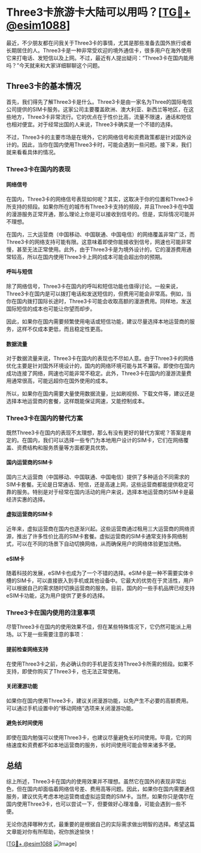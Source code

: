 # Three3卡旅游卡大陆可以用吗？[[TG💪+ @esim1088](https://t.me/s/esim1088)]

最近，不少朋友都在问我关于Three3卡的事情，尤其是那些准备去国外旅行或者长期居住的人。Three3卡是一种非常受欢迎的境外通信卡，很多用户在海外使用它来打电话、发短信以及上网。不过，最近有人提出疑问：“Three3卡在国内能用吗？”今天就来和大家详细聊聊这个问题。

## Three3卡的基本情况

首先，我们得先了解Three3卡是什么。Three3卡是由一家名为Three的国际电信公司提供的SIM卡服务。这家公司主要覆盖欧洲、澳大利亚、新西兰等地区，在这些地方，Three3卡非常流行。它的优点在于性价比高，流量不限速，通话和短信也相对便宜。对于经常出国的人来说，Three3卡确实是一个不错的选择。

不过，Three3卡的主要市场是在境外，它的网络信号和资费政策都是针对国外设计的。因此，当你在国内使用Three3卡时，可能会遇到一些问题。接下来，我们就来看看具体的情况。

### Three3卡在国内的表现

#### 网络信号

在国内，Three3卡的网络信号表现如何呢？其实，这取决于你的位置和Three3卡所支持的频段。如果你所在的城市有Three3卡支持的频段，并且Three3卡在中国的漫游服务正常开通，那么理论上你是可以接收到信号的。但是，实际情况可能并不理想。

在国内，三大运营商（中国移动、中国联通、中国电信）的网络覆盖非常广泛，而Three3卡的网络支持可能有限。这意味着即使你能接收到信号，网速也可能非常慢，甚至无法正常使用。此外，由于Three3卡是为境外设计的，它的漫游费用通常较高，所以在国内使用Three3卡上网的成本可能会超出你的预期。

#### 呼叫与短信

除了网络信号，Three3卡在国内的呼叫和短信功能也值得讨论。一般来说，Three3卡在国内是可以拨打电话和发送短信的，但费用可能会非常高。例如，当你在国内拨打国际长途时，Three3卡可能会收取高额的漫游费用。同样地，发送国际短信的成本也可能让你望而却步。

因此，如果你在国内需要频繁使用电话或短信功能，建议尽量选择本地运营商的服务，这样不仅成本更低，而且稳定性更高。

#### 数据流量

对于数据流量来说，Three3卡在国内的表现也不尽如人意。由于Three3卡的网络优化主要是针对国外环境设计的，国内的网络环境可能与其不兼容。即使你在国内成功连接了网络，网速也可能非常不稳定。此外，Three3卡在国内的漫游流量费用通常很高，可能远超你在国外使用的成本。

所以，如果你在国内需要大量使用数据流量，比如刷视频、下载文件等，建议还是选择本地运营商的套餐，这样既能保证网速，又能控制成本。

### Three3卡在国内的替代方案

既然Three3卡在国内的表现不太理想，那么有没有更好的替代方案呢？答案是肯定的。在国内，我们可以选择一些专门为本地用户设计的SIM卡，它们在网络覆盖、资费结构和服务质量等方面都更具优势。

#### 国内运营商的SIM卡

国内三大运营商（中国移动、中国联通、中国电信）提供了多种适合不同需求的SIM卡套餐。无论是日常通话、短信，还是高速上网，这些运营商都能提供稳定可靠的服务。特别是对于经常在国内活动的用户来说，选择本地运营商的SIM卡是最经济实惠的选择。

#### 虚拟运营商的SIM卡

近年来，虚拟运营商在国内也逐渐兴起。这些运营商通过租用三大运营商的网络资源，推出了许多性价比高的SIM卡套餐。虚拟运营商的SIM卡通常支持多网络制式，可以在不同的场景下自动切换网络，从而确保用户的网络体验更加流畅。

#### eSIM卡

随着科技的发展，eSIM卡也成为了一个不错的选择。eSIM卡是一种不需要实体卡槽的SIM卡，可以直接嵌入到手机或其他设备中。它最大的优势在于灵活性，用户可以根据自己的需求随时切换运营商的服务。目前，国内的一些手机品牌已经支持eSIM卡功能，这为用户提供了更多的选择。

### Three3卡在国内使用的注意事项

尽管Three3卡在国内的使用效果不佳，但在某些特殊情况下，它仍然可能派上用场。以下是一些需要注意的事项：

#### 提前检查网络支持

在使用Three3卡之前，务必确认你的手机是否支持Three3卡所需的频段。如果不支持，即使你购买了Three3卡，也无法正常使用。

#### 关闭漫游功能

如果你在国内使用Three3卡，建议关闭漫游功能，以免产生不必要的高额费用。可以通过手机设置中的“移动网络”选项来关闭漫游功能。

#### 避免长时间使用

即使在国内勉强可以使用Three3卡，也建议尽量避免长时间使用。毕竟，它的网络速度和资费都不如本地运营商的服务，长时间使用可能会带来诸多不便。

## 总结

综上所述，Three3卡在国内的使用效果并不理想。虽然它在国外的表现非常出色，但在国内却面临着网络信号差、费用高等问题。因此，如果你在国内需要通信服务，建议优先考虑本地运营商或虚拟运营商的SIM卡。当然，如果你只是偶尔在国内使用Three3卡，也可以尝试一下，但要做好心理准备，可能会遇到一些不便。

无论你选择哪种方式，最重要的是根据自己的实际需求做出明智的选择。希望这篇文章能对你有所帮助，祝你旅途愉快！

[[TG💪+ @esim1088](https://t.me/s/esim1088) ![Image](https://i.postimg.cc/4NQfJmqS/Snipaste-2025-05-13-00-14-12.png)]